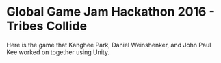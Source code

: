 # Global Game Jam Hackathon 2016 - Tribes Collide

Here is the game that Kanghee Park, Daniel Weinshenker, and John Paul Kee worked on together using Unity.

